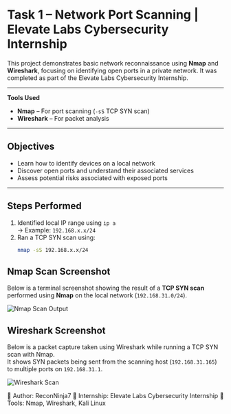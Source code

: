 #  Task 1 – Network Port Scanning | Elevate Labs Cybersecurity Internship

This project demonstrates basic network reconnaissance using **Nmap** and **Wireshark**, focusing on identifying open ports in a private network. It was completed as part of the Elevate Labs Cybersecurity Internship.

---

 **Tools Used**
- **Nmap** – For port scanning (`-sS` TCP SYN scan)
- **Wireshark** – For packet analysis

---

## Objectives
- Learn how to identify devices on a local network
- Discover open ports and understand their associated services
- Assess potential risks associated with exposed ports

---

##  Steps Performed
1. Identified local IP range using `ip a`  
   → Example: `192.168.x.x/24`
2. Ran a TCP SYN scan using:
   ```bash
   nmap -sS 192.168.x.x/24
   

## Nmap Scan Screenshot

Below is a terminal screenshot showing the result of a **TCP SYN scan** performed using **Nmap** on the local network (`192.168.31.0/24`).

![Nmap Scan Output](nmap_scan.png)

## Wireshark Screenshot

Below is a packet capture taken using Wireshark while running a TCP SYN scan with Nmap.  
It shows SYN packets being sent from the scanning host (`192.168.31.165`) to multiple ports on `192.168.31.1`.

![Wireshark Scan](wireshark_scan.png)

🔹 Author: ReconNinja7
🔹 Internship: Elevate Labs Cybersecurity Internship
🔹 Tools: Nmap, Wireshark, Kali Linux



